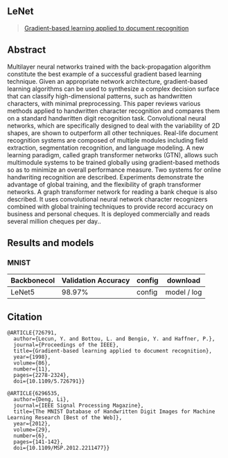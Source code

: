 ## LeNet

> [Gradient-based learning applied to document recognition](https://ieeexplore.ieee.org/document/726791)

## Abstract

<!-- [ABSTRACT] -->

Multilayer neural networks trained with the back-propagation algorithm constitute the best example of a successful gradient based learning technique. Given an appropriate network architecture, gradient-based learning algorithms can be used to synthesize a complex decision surface that can classify high-dimensional patterns, such as handwritten characters, with minimal preprocessing. This paper reviews various methods applied to handwritten character recognition and compares them on a standard handwritten digit recognition task. Convolutional neural networks, which are specifically designed to deal with the variability of 2D shapes, are shown to outperform all other techniques. Real-life document recognition systems are composed of multiple modules including field extraction, segmentation recognition, and language modeling. A new learning paradigm, called graph transformer networks (GTN), allows such multimodule systems to be trained globally using gradient-based methods so as to minimize an overall performance measure. Two systems for online handwriting recognition are described. Experiments demonstrate the advantage of global training, and the flexibility of graph transformer networks. A graph transformer network for reading a bank cheque is also described. It uses convolutional neural network character recognizers combined with global training techniques to provide record accuracy on business and personal cheques. It is deployed commercially and reads several million cheques per day..

<!-- [IMAGE] -->

## Results and models

### MNIST


| Backbonecol | Validation Accuracy | config | download    |
| :------------ | --------------------- | :------- | ------------- |
| LeNet5      | 98.97%              | config | model / log |

## Citation

```bibtext
@ARTICLE{726791,
  author={Lecun, Y. and Bottou, L. and Bengio, Y. and Haffner, P.},
  journal={Proceedings of the IEEE}, 
  title={Gradient-based learning applied to document recognition}, 
  year={1998},
  volume={86},
  number={11},
  pages={2278-2324},
  doi={10.1109/5.726791}}
```

```bibtext
@ARTICLE{6296535,
  author={Deng, Li},
  journal={IEEE Signal Processing Magazine}, 
  title={The MNIST Database of Handwritten Digit Images for Machine Learning Research [Best of the Web]}, 
  year={2012},
  volume={29},
  number={6},
  pages={141-142},
  doi={10.1109/MSP.2012.2211477}}
```
